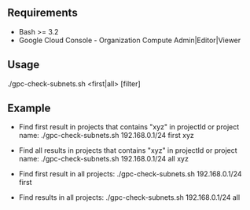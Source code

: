 ## Requirements

- Bash >= 3.2
- Google Cloud Console - Organization Compute Admin|Editor|Viewer 

## Usage

./gpc-check-subnets.sh <range> <first|all> [filter]

## Example
  
- Find first result in projects that contains "xyz" in projectId or project name:
  ./gpc-check-subnets.sh 192.168.0.1/24 first xyz
  
- Find all results in projects that contains "xyz" in projectId or project name:
  ./gpc-check-subnets.sh 192.168.0.1/24 all xyz
  
- Find first result in all projects:
  ./gpc-check-subnets.sh 192.168.0.1/24 first
  
- Find results in all projects:
  ./gpc-check-subnets.sh 192.168.0.1/24 all
  
